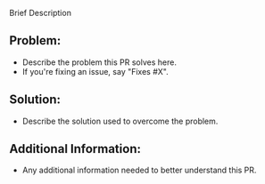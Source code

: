 Brief Description

## Problem:

- Describe the problem this PR solves here. 
- If you're fixing an issue, say "Fixes #X".


## Solution:

- Describe the solution used to overcome the problem.


## Additional Information:

- Any additional information needed to better understand this PR.